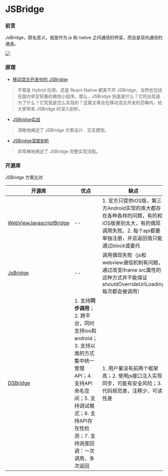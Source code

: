 # JSBridge

### 前言

JsBridge，顾名思义，就是作为 js 和 native 之间通信的桥梁，而且是双向通信的通道。

![](https://user-gold-cdn.xitu.io/2018/3/29/16270f744a3e61f2?imageView2/0/w/1280/h/960/format/webp/ignore-error/1)

### 原理

- [移动混合开发中的 JSBridge](https://mp.weixin.qq.com/s/I812Cr1_tLGrvIRb9jsg-A)
> 不管是 Hybrid 应用，还是 React-Native 都离不开 JSBridge，当然也包括在国内举足轻重的微信小程序。那么，JSBridge 到底是什么？它的出现是为了什么？它究竟是怎么实现的？这篇文章会在移动混合开发的范畴内，给大家带来 JSBridge 的深入剖析。

- [JSBridge实战](https://juejin.im/post/5bda6f276fb9a0226d18931f)
> 清晰地阐述了 JSBridge 方案设计、交互模型。

- [JSBridge深度剖析](https://yq.aliyun.com/articles/72774)
> 非常棒地阐述了 JSBridge 完整实现流程。

### 开源库

JSBridge 方案比对


开源库 | 优点| 缺点|兼容性
---|---|---|---
[WebViewJavascriptBridge](https://github.com/marcuswestin/WebViewJavascriptBridge) | --| 1. 官方只提供iOS版，第三方Android实现的库大都存在各种各样的问题，有的和iOS版差别太大，有的偶现调用失败。2. 每个api都要单独注册，并且返回值只能通过block或委托|iOS支持iOS7以上
[JsBridge](https://github.com/lzyzsd/JsBridge) | --| 调用偶现失败（js和webview通信机制有问题，通过改变iframe src属性的这种方式并不能保证shouldOverrideUrlLoading每次都会被调用）|--
[DSBridge](https://github.com/wendux/DSBridge-Android) | 1. 支持**同步调用**；2. 跨平台，同时支持ios和android；3. 支持以类的方式集中统一管理API；4. 支持API命名空间；5. 支持调试模式；6. 支持API存在性检测；7. 支持进度回调：一次调用，多次返回|1. 用户量没有前两个框架高；2. 使用js接口注入实现同步，可能有安全风险；3. 代码规范差，注释少，可读性差|1. iOS支持iOS7以上，可以自由选择WKWebView和UIWebview；2. 支持腾讯X5内核；


